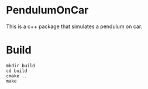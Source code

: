 # PendulumOnCar
This is a c++ package that simulates a pendulum on car.

# Build
```
mkdir build
cd build
cmake ..
make
```

#
